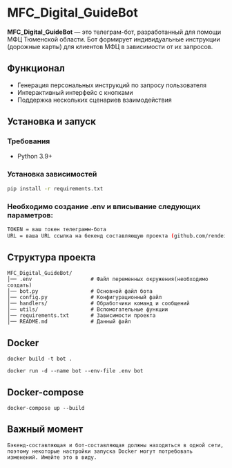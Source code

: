 # MFC_Digital_GuideBot

**MFC_Digital_GuideBot** — это телеграм-бот, разработанный для помощи МФЦ Тюменской области. Бот формирует индивидуальные инструкции (дорожные карты) для клиентов МФЦ в зависимости от их запросов.

## Функционал
- Генерация персональных инструкций по запросу пользователя
- Интерактивный интерфейс с кнопками
- Поддержка нескольких сценариев взаимодействия

## Установка и запуск
### Требования
- Python 3.9+

### Установка зависимостей
```bash
pip install -r requirements.txt
```

### Необходимо создание .env и вписывание следующих параметров:
```bash
TOKEN = ваш токен телеграмм-бота
URL = ваша URL ссылка на бекенд составляющую проекта (github.com/rendei/MFC_Digital_Guide_Backend)
```

## Структура проекта
```
MFC_Digital_GuideBot/
│── .env                   # Файл переменных окружения(необходимо создать)
│── bot.py                 # Основной файл бота
│── config.py              # Конфигурационный файл
│── handlers/              # Обработчики команд и сообщений
│── utils/                 # Вспомогательные функции
│── requirements.txt       # Зависимости проекта
│── README.md              # Данный файл
```

## Docker
```
docker build -t bot .

docker run -d --name bot --env-file .env bot
```

## Docker-compose
```
docker-compose up --build

```

## Важный момент
```
Бэкенд-составляющая и бот-составляющая должны находиться в одной сети, поэтому некоторые настройки запуска Docker могут потребовать изменений. Имейте это в виду.

```

